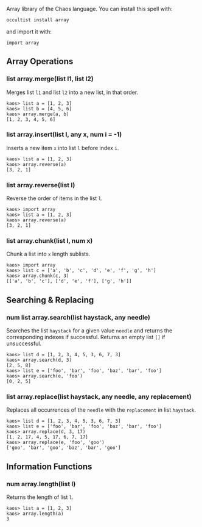 Array library of the Chaos language. You can install this spell with:

```bash
occultist install array
```

and import it with:

```chaos
import array
```

## Array Operations

### list array.merge(list l1, list l2)

Merges list `l1` and list `l2` into a new list, in that order.

```chaos
kaos> list a = [1, 2, 3]
kaos> list b = [4, 5, 6]
kaos> array.merge(a, b)
[1, 2, 3, 4, 5, 6]
```

### list array.insert(list l, any x, num i = -1)

Inserts a new item `x` into list `l` before index `i`.

```chaos
kaos> list a = [1, 2, 3]
kaos> array.reverse(a)
[3, 2, 1]
```

### list array.reverse(list l)

Reverse the order of items in the list `l`.

```chaos
kaos> import array
kaos> list a = [1, 2, 3]
kaos> array.reverse(a)
[3, 2, 1]
```

### list array.chunk(list l, num x)

Chunk a list into `x` length sublists.

```chaos
kaos> import array
kaos> list c = ['a', 'b', 'c', 'd', 'e', 'f', 'g', 'h']
kaos> array.chunk(c, 3)
[['a', 'b', 'c'], ['d', 'e', 'f'], ['g', 'h']]
```

## Searching & Replacing

### num list array.search(list haystack, any needle)

Searches the list `haystack` for a given value `needle` and returns the corresponding indexes if successful. Returns an empty list `[]` if unsuccessful.

```chaos
kaos> list d = [1, 2, 3, 4, 5, 3, 6, 7, 3]
kaos> array.search(d, 3)
[2, 5, 8]
kaos> list e = ['foo', 'bar', 'foo', 'baz', 'bar', 'foo']
kaos> array.search(e, 'foo')
[0, 2, 5]
```

### list array.replace(list haystack, any needle, any replacement)

Replaces all occurrences of the `needle` with the `replacement` in list `haystack`.

```chaos
kaos> list d = [1, 2, 3, 4, 5, 3, 6, 7, 3]
kaos> list e = ['foo', 'bar', 'foo', 'baz', 'bar', 'foo']
kaos> array.replace(d, 3, 17)
[1, 2, 17, 4, 5, 17, 6, 7, 17]
kaos> array.replace(e, 'foo', 'goo')
['goo', 'bar', 'goo', 'baz', 'bar', 'goo']
```

## Information Functions

### num array.length(list l)

Returns the length of list `l`.

```chaos
kaos> list a = [1, 2, 3]
kaos> array.length(a)
3
```
